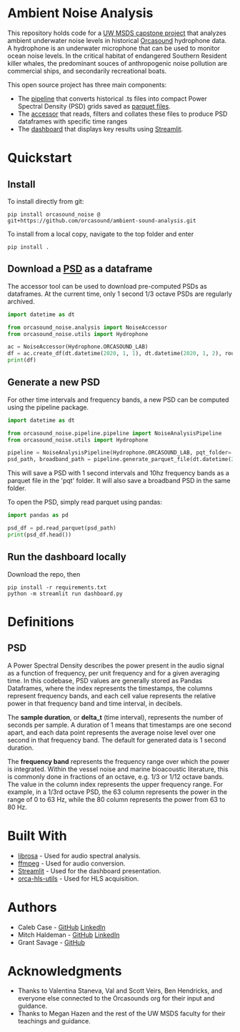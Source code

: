 # Ambient Noise Analysis

This repository holds code for a [UW MSDS capstone project](https://www.washington.edu/datasciencemasters/capstone-projects/) that analyzes ambient underwater noise levels in historical [Orcasound](https://orcasound.net) hydrophone data. A hydrophone is an underwater microphone that can be used to monitor ocean noise levels. In the critical habitat of endangered Southern Resident killer whales, the predominant souces of anthropogenic noise pollution are commercial ships, and secondarily recreational boats.

This open source project has three main components:

- The [pipeline](src/pipeline/README.md) that converts historical .ts files into compact Power Spectral Density (PSD) grids saved as [parquet files](https://parquet.apache.org/).
- The [accessor](src/accessor/README.md) that reads, filters and collates these files to produce PSD dataframes with specific time ranges
- The [dashboard](src/dashboard/README.md) that displays key results using [Streamlit](https://streamlit.io/).

# Quickstart

## Install

To install directly from git:

```
pip install orcasound_noise @ git+https://github.com/orcasound/ambient-sound-analysis.git
```

To install from a local copy, navigate to the top folder and enter

```
pip install .
```

## Download a [PSD](#psd) as a dataframe

The accessor tool can be used to download pre-computed PSDs as dataframes. At the current time, only 1 second 1/3 octave PSDs are regularly archived.

```python
import datetime as dt

from orcasound_noise.analysis import NoiseAccessor
from orcasound_noise.utils import Hydrophone

ac = NoiseAccessor(Hydrophone.ORCASOUND_LAB)
df = ac.create_df(dt.datetime(2020, 1, 1), dt.datetime(2020, 1, 2), round_timestamps=True)
print(df)
```

## Generate a new PSD

For other time intervals and frequency bands, a new PSD can be computed using the pipeline package.

```python
import datetime as dt

from orcasound_noise.pipeline.pipeline import NoiseAnalysisPipeline
from orcasound_noise.utils import Hydrophone

pipeline = NoiseAnalysisPipeline(Hydrophone.ORCASOUND_LAB, pqt_folder='pqt', delta_f=10, bands=3, delta_t=1)
psd_path, broadband_path = pipeline.generate_parquet_file(dt.datetime(2020, 2, 1, 9), dt.datetime(2020, 2, 1, 10), upload_to_s3=False)
```

This will save a PSD with 1 second intervals and 10hz frequency bands as a parquet file in the 'pqt' folder. It will also save a broadband PSD in the same folder.

To open the PSD, simply read parquet using pandas:

```python
import pandas as pd

psd_df = pd.read_parquet(psd_path)
print(psd_df.head())
```

## Run the dashboard locally

Download the repo, then

```
pip install -r requirements.txt
python -m streamlit run dashboard.py
```

# Definitions

## PSD

A Power Spectral Density describes the power present in the audio signal as a function of frequency, per unit frequency and for a given averaging time. In this codebase, PSD values are generally stored as Pandas Dataframes, where the index represents the timestamps, the columns represent frequency bands, and each cell value represents the relative power in that frequency band and time interval, in decibels.

The **sample duration**, or **delta_t** (time interval), represents the number of seconds per sample. A duration of 1 means that timestamps are one second apart, and each data point represents the average noise level over one second in that frequency band. The default for generated data is 1 second duration.

The **frequency band** represents the frequency range over which the power is integrated. Within the vessel noise and marine bioacoustic literature, this is commonly done in fractions of an octave, e.g. 1/3 or 1/12 octave bands. The value in the column index represents the upper frequency range. For example, in a 1/3rd octave PSD, the 63 column represents the power in the range of 0 to 63 Hz, while the 80 column represents the power from 63 to 80 Hz.

# Built With

- [librosa](https://librosa.org/) - Used for audio spectral analysis.
- [ffmpeg](https://ffmpeg.org/) - Used for audio conversion.
- [Streamlit](https://streamlit.io/) - Used for the dashboard presentation.
- [orca-hls-utils](https://github.com/orcasound/orca-hls-utils) - Used for HLS acquisition.

# Authors

- Caleb Case - [GitHub](https://github.com/CaseCal) [LinkedIn](https://www.linkedin.com/in/caleb-case-76132782/)
- Mitch Haldeman - [GitHub](https://github.com/mitchhaldeman) [LinkedIn](https://www.linkedin.com/in/mitchhaldeman/)
- Grant Savage - [GitHub](https://github.com/savageGrant)

# Acknowledgments

- Thanks to Valentina Staneva, Val and Scott Veirs, Ben Hendricks, and everyone else connected to the Orcasounds org for their input and guidance.
- Thanks to Megan Hazen and the rest of the UW MSDS faculty for their teachings and guidance.
